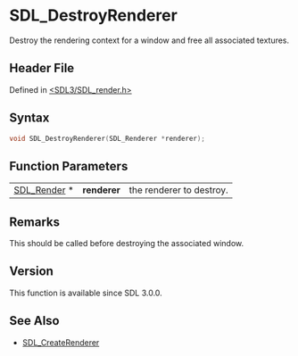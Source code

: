 # SDL_DestroyRenderer

Destroy the rendering context for a window and free all associated textures.

## Header File

Defined in [<SDL3/SDL_render.h>](https://github.com/libsdl-org/SDL/blob/main/include/SDL3/SDL_render.h)

## Syntax

```c
void SDL_DestroyRenderer(SDL_Renderer *renderer);
```

## Function Parameters

|                            |              |                          |
| -------------------------- | ------------ | ------------------------ |
| [SDL_Render](SDL_Render) * | **renderer** | the renderer to destroy. |


## Remarks

This should be called before destroying the associated window.

## Version

This function is available since SDL 3.0.0.


## See Also

- [SDL_CreateRenderer](https://wiki.libsdl.org/SDL3/SDL_CreateRenderer)